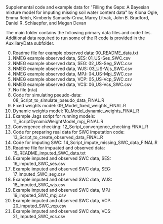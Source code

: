 Supplemental code and example data for "Filling the Gaps: A Bayesian mixture model for imputing missing soil water content data" by 
Kiona Ogle, Emma Reich, Kimberly Samuels-Crow, Marcy Litvak, John B. Bradford, Daniel R. Schlaepfer, and Megan Devan

The main folder contains the following primary data files and code files. Additional data required to run some of the R code is provided in the AuxiliaryData subfolder.

0.	Readme file for example observed data: 00_README_data.txt
1.	NMEG example observed data, SES: 01_US-Ses_SWC.csv
2.	NMEG example observed data, SEG: 02_US-Seg_SWC.csv
3.	NMEG example observed data, WJS: 03_US-Wjs_SWC.csv
4.	NMEG example observed data, MPJ: 04_US-Mpj_SWC.csv
5.	NMEG example observed data, VCP: 05_US-Vcp_SWC.csv
6.	NMEG example observed data, VCS: 06_US-Vcs_SWC.csv
7.	No file (n/a)
8.	Code for simulating pseudo-data: 08_Script_to_simulate_pseudo_data_FINAL.R
9.	Fixed weights model: 09_Model_fixed_weights_FINAL.R
10.	Dynamic weights model: 10_Model_dynamic_weights_FINAL.R
11.	Example Jags script for running models: 11_ScriptDynamicWeightModel_mpj_FINAL.R
12.	Convergence checking: 12_Script_convergence_checking FINAL.R
13.	Code for preparing real data for SWC imputation code: 13_Script_to_create_observed_data_FINAL.R
14.	Code for imputing SWC: 14_Script_impute_missing_SWC_data_FINAL.R
15.	Readme file for impuated and observed data: 15_README_imputed_SWC_data.txt
16.	Example imputed and observed SWC data, SES: 16_imputed_SWC_ses.csv
17.	Example imputed and observed SWC data, SEG: 17_imputed_SWC_seg.csv
18.	Example imputed and observed SWC data, WJS: 18_imputed_SWC_wjs.csv
19.	Example imputed and observed SWC data, MPJ: 19_imputed_SWC_mpj.csv
20.	Example imputed and observed  SWC data, VCP: 20_imputed_SWC_vcp.csv
21.	Example imputed and observed SWC data, VCS: 21_imputed_SWC_vcs.csv
